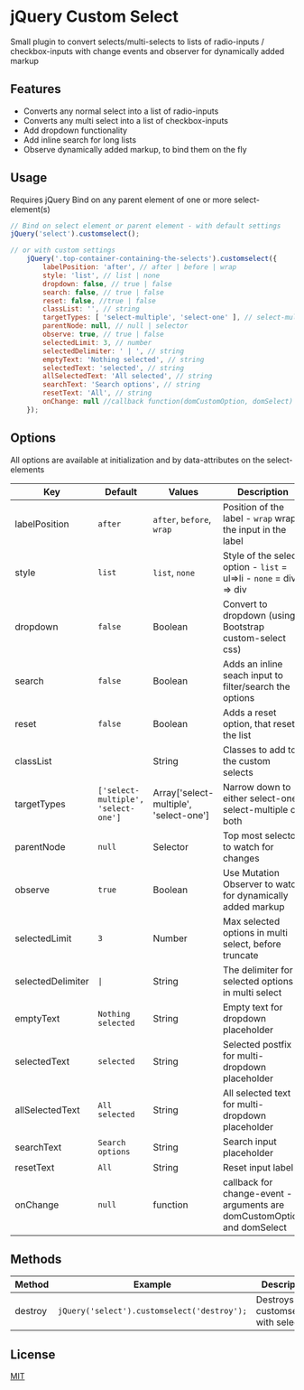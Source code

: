 # jQuery Custom Select

Small plugin to convert selects/multi-selects to lists of radio-inputs / checkbox-inputs with change events and observer for dynamically added markup

## Features
* Converts any normal select into a list of radio-inputs
* Converts any multi select into a list of checkbox-inputs
* Add dropdown functionality
* Add inline search for long lists
* Observe dynamically added markup, to bind them on the fly

## Usage
Requires jQuery
Bind on any parent element of one or more select-element(s)
```javascript
// Bind on select element or parent element - with default settings
jQuery('select').customselect();

// or with custom settings
    jQuery('.top-container-containing-the-selects').customselect({
        labelPosition: 'after', // after | before | wrap
        style: 'list', // list | none
        dropdown: false, // true | false
        search: false, // true | false
        reset: false, //true | false
        classList: '', // string
        targetTypes: [ 'select-multiple', 'select-one' ], // select-multiple | select-one
        parentNode: null, // null | selector
        observe: true, // true | false
        selectedLimit: 3, // number
        selectedDelimiter: ' | ', // string
        emptyText: 'Nothing selected', // string
        selectedText: 'selected', // string
        allSelectedText: 'All selected', // string
        searchText: 'Search options', // string
        resetText: 'All', // string
        onChange: null //callback function(domCustomOption, domSelect) for change event
    });

```

## Options

All options are available at initialization and by data-attributes on the select-elements

| Key                       | Default             					| Values                     				|  Description                                                                  |
| --------------------------|---------------------------------------|-------------------------------------------|-------------------------------------------------------------------------------|
| labelPosition             | `after`             					| `after`, `before`, `wrap`  				| Position of the label - `wrap` wraps the input in the label  				    |
| style            			| `list`              					| `list`, `none` 							| Style of the select option - `list` = ul=>li - `none` = div => div            |
| dropdown                  | `false`                               | Boolean                                   | Convert to dropdown (using Bootstrap custom-select css)                       |
| search                    | `false`                               | Boolean                                   | Adds an inline seach input to filter/search the options                       |
| reset                     | `false`                               | Boolean                                   | Adds a reset option, that resets the list                                     |
| classList            		|               						| String									| Classes to add to the custom selects            								|
| targetTypes               | `['select-multiple', 'select-one']`   | Array['select-multiple', 'select-one']    | Narrow down to either select-one, select-multiple or both                     |
| parentNode            	| `null`              					| Selector									| Top most selector to watch for changes            							|
| observe                   | `true`              					| Boolean                    				| Use Mutation Observer to watch for dynamically added markup                   |
| selectedLimit             | `3`                                   | Number                                    | Max selected options in multi select, before truncate                         |
| selectedDelimiter         | `\|`                                  | String                                    | The delimiter for selected options in multi select                            |
| emptyText         		| `Nothing selected`  					| String                     				| Empty text for dropdown placeholder                                           |
| selectedText      		| `selected`          					| String                     				| Selected postfix for multi-dropdown placeholder                               |
| allSelectedText   		| `All selected`      					| String                     				| All selected text for multi-dropdown placeholder 							    |
| searchText                | `Search options`                      | String                                    | Search input placeholder                                                      |
| resetText   				| `All`      				            | String                     				| Reset input label					        						            |
| onChange                  | `null`                                | function                                  | callback for change-event - arguments are domCustomOption and domSelect       |


## Methods

| Method                    | Example                                      |  Description                                                                  |
| --------------------------|----------------------------------------------|-------------------------------------------------------------------------------|
| destroy                   | `jQuery('select').customselect('destroy');`  | Destroys all customselects with selector                                      |

## License
[MIT](https://choosealicense.com/licenses/mit/)